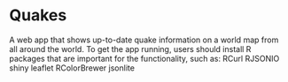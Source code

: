 # Quakes
A web app that shows up-to-date quake information on a world map from all around the world.
To get the app running, users should install R packages that are important for the functionality, such as:
  RCurl
  RJSONIO
  shiny
  leaflet
  RColorBrewer
  jsonlite
